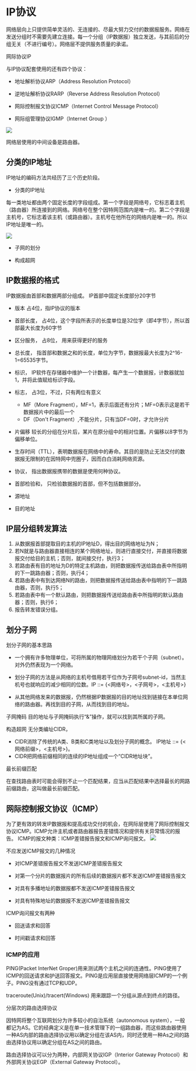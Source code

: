 # IP协议

网络层向上只提供简单灵活的、无连接的、尽最大努力交付的数据报服务。网络在发送分组时不需要先建立连接。每一个分组（IP数据报）独立发送，与其前后的分组无关（不进行编号）。网络层不提供服务质量的承诺。

网际协议IP

与IP协议配套使用的还有四个协议：

- 地址解析协议ARP（Address Resolution Protocol）

- 逆地址解析协议RARP（Reverse Address Resolution Protocol）

- 网际控制报文协议ICMP（Internet Control Message Protocol）

- 网际组管理协议IGMP（Internet Group ）

![](https://leanote.com/api/file/getImage?fileId=57ad2d08ab644133ed049171)

网络层使用的中间设备是路由器。

## 分类的IP地址

IP地址的编码方法共经历了三个历史阶段。

- 分类的IP地址

每一类地址都由两个固定长度的字段组成。第一个字段是网络号，它标志着主机（路由器）所连接到的网络。网络号在整个因特网范围内是唯一的。第二个字段是主机号，它标志着该主机（或路由器）。主机号在他所在的网络内是唯一的。所以IP地址是唯一的。

![](https://leanote.com/api/file/getImage?fileId=57ad2d08ab644133ed049172)

- 子网的划分

- 构成超网

## IP数据报的格式

IP数据报由首部和数据两部分组成。
IP首部中固定长度部分20字节

- 版本 占4位，指IP协议的版本

- 首部长度， 占4位，这个字段所表示的长度单位是32位字（即4字节），所以首部最大长度为60字节

- 区分服务， 占8位， 用来获得更好的服务

- 总长度， 指首部和数据之和的长度，单位为字节，数据报最大长度为2^16-1=65535字节。

- 标识， IP软件在存储器中维护一个计数器，每产生一个数据报，计数器就加1，并将此值赋给标识字段。

- 标志， 占3位，不过，只有两位有意义
    - MF（More Fragment），MF=1，表示后面还有分片；MF=0表示这是若干数据报片中的最后一个
    - DF（Don't Fragment）,不能分片，只有当DF=0时，才允许分片

- 片偏移 较长的分组在分片后，某片在原分组中的相对位置。片偏移以8字节为偏移单位。

- 生存时间（TTL），表明数据报在网络中的寿命。其目的是防止无法交付的数据报无限制的在因特网中兜圈子，因而白白消耗网络资源。

- 协议， 指出数据报携带的数据是使用何种协议。

- 首部检验和， 只检验数据报的首部，但不包括数据部分。

- 源地址

- 目的地址

## IP层分组转发算法

1. 从数据报首部提取目的主机的IP地址D，得出目的网络地址为N；
2. 若N就是与路由器直接相连的某个网络地址，则进行直接交付，并直接将数据报交付给目的主机；否则，就间接交付，执行3；
3. 若路由表有目的地址为D的特定主机路由，则把数据报传送给路由表中所指明的下一跳路由器；否则，执行4；
4. 若路由表中有到达网络N的路由，则把数据报传送给路由表中指明的下一跳路由器，否则，执行5；
5. 若路由表中有一个默认路由，则把数据报传送给路由表中所指明的默认路由器；否则，执行6；
6. 报告转发错误分组。

## 划分子网

划分子网的基本思路

- 一个拥有许多物理单位，可将所属的物理网络划分为若干个子网（subnet）。对外仍然表现为一个网络。

- 划分子网的方法是从网络的主机号借用若干位作为子网号subnet-id，当然主机号也就响应的减少相同的位数。IP ::= {<网络号>，<子网号>，<主机号>}

- 从其他网络发来的数据报，仍然根据IP数据报的目的地址找到链接在本单位网络的路由器。再找到目的子网，从而找到目的地址。

子网掩码
目的地址与子网掩码执行“&”操作，就可以找到其所属的子网。

构造超网
无分类编址CIDR，

- CIDR消除了传统的A类、B类和C类地址以及划分子网的概念。  IP地址 ::= {<网络前缀>，<主机号>}。
- CIDR把网络前缀相同的连续的IP地址组成一个“CIDR地址块”。

最长前缀匹配

在查找路由表时可能会得到不止一个匹配结果，应当从匹配结果中选择最长的网路前缀路由，这叫做最长前缀匹配。

## 网际控制报文协议（ICMP）

为了更有效的转发IP数据报和提高成功交付的机会，在网际层使用了网际控制报文协议ICMP。ICMP允许主机或者路由器报告差错情况和提供有关异常情况的报告。
ICMP的报文种类：ICMP差错报告报文和ICMP询问报文。
![](https://leanote.com/api/file/getImage?fileId=57ad2d08ab644133ed049170)

不应发送ICMP报文的几种情况

- 对ICMP差错报告报文不发送ICMP差错报告报文

- 对第一个分片的数据报片的所有后续的数据报片都不发送ICMP差错报告报文

- 对具有多播地址的数据报都不发送ICMP差错报告报文

- 对具有特殊地址的数据报不发送ICMP差错报告报文

ICMP询问报文有两种

- 回送请求和回答

- 时间戳请求和回答

### ICMP的应用

PING(Packet InterNet Groper)用来测试两个主机之间的连通性。PING使用了ICMP的回送请求和护送回答报文。PING是应用层直接使用网络层ICMP的一个例子。PING没有通过TCP和UDP。

traceroute(Unix)/tracert(Windows)
用来跟踪一个分组从源点到终点的路径。

分层次的路由选择协议

因特网将整个互联网划分为许多较小的自治系统（autonomous system），一般都记为AS。它的经典定义是在单一技术管理下的一组路由器，而这些路由器使用一种AS内部的路由选择协议用以确定分组在该AS内，同时还使用一种As之间的路由选择协议用以确定分组在AS之间的路由。

路由选择协议可以分为两种，内部网关协议IGP（Interior Gateway Protocol）和外部网关协议EGP（External Gateway Protocol）。